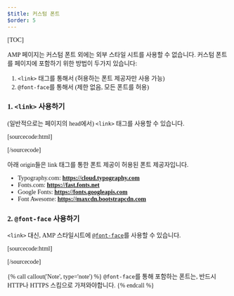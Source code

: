 ```yaml
---
$title: 커스텀 폰트
$order: 5
---
```

[TOC]

AMP 페이지는 커스텀 폰트 외에는 외부 스타일 시트를 사용할 수 없습니다.
커스텀 폰트를 페이지에 포함하기 위한 방법이 두가지 있습니다:

1. `<link>` 태그를 통해서 (허용하는 폰트 제공자만 사용 가능)
2. `@font-face`를 통해서 (제한 없음, 모든 폰트를 허용)

### 1. `<link>` 사용하기

(일반적으로는 페이지의 head에서) `<link>` 태그를 사용할 수 있습니다.

[sourcecode:html]
<link rel="stylesheet" href="https://fonts.googleapis.com/css?family=Tangerine">
[/sourcecode]

아래 origin들은 link 태그를 통한 폰트 제공이 허용된 폰트 제공자입니다.

* Typography.com: **https://cloud.typography.com**
* Fonts.com: **https://fast.fonts.net**
* Google Fonts: **https://fonts.googleapis.com**
* Font Awesome: **https://maxcdn.bootstrapcdn.com**

### 2. `@font-face` 사용하기

`<link>` 대신, AMP 스타일시트에 [`@font-face`](https://developer.mozilla.org/en-US/docs/Web/CSS/@font-face)를 사용할 수 있습니다.

[sourcecode:html]
<style amp-custom>
  @font-face {
    font-family: "Bitstream Vera Serif Bold";
    src: url("https://somedomain.org/VeraSeBd.ttf");
  }

  body {
    font-family: "Bitstream Vera Serif Bold", serif;
  }
</style>
[/sourcecode]

{% call callout('Note', type='note') %}
`@font-face`를 통해 포함하는 폰트는,
반드시 HTTP나 HTTPS 스킴으로 가져와야합니다.
{% endcall %}


